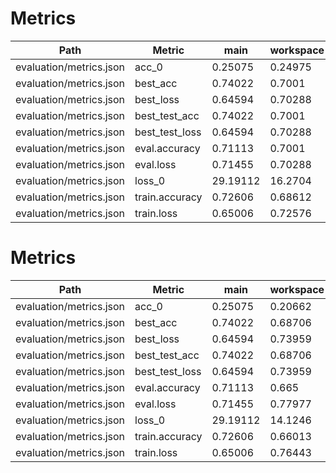 # Metrics
| Path                    | Metric         | main     | workspace   | Change    |
|-------------------------|----------------|----------|-------------|-----------|
| evaluation/metrics.json | acc_0          | 0.25075  | 0.24975     | -0.001    |
| evaluation/metrics.json | best_acc       | 0.74022  | 0.7001      | -0.04012  |
| evaluation/metrics.json | best_loss      | 0.64594  | 0.70288     | 0.05693   |
| evaluation/metrics.json | best_test_acc  | 0.74022  | 0.7001      | -0.04012  |
| evaluation/metrics.json | best_test_loss | 0.64594  | 0.70288     | 0.05693   |
| evaluation/metrics.json | eval.accuracy  | 0.71113  | 0.7001      | -0.01103  |
| evaluation/metrics.json | eval.loss      | 0.71455  | 0.70288     | -0.01168  |
| evaluation/metrics.json | loss_0         | 29.19112 | 16.2704     | -12.92073 |
| evaluation/metrics.json | train.accuracy | 0.72606  | 0.68612     | -0.03994  |
| evaluation/metrics.json | train.loss     | 0.65006  | 0.72576     | 0.0757    |

# Metrics
| Path                    | Metric         | main     | workspace   | Change    |
|-------------------------|----------------|----------|-------------|-----------|
| evaluation/metrics.json | acc_0          | 0.25075  | 0.20662     | -0.04413  |
| evaluation/metrics.json | best_acc       | 0.74022  | 0.68706     | -0.05316  |
| evaluation/metrics.json | best_loss      | 0.64594  | 0.73959     | 0.09365   |
| evaluation/metrics.json | best_test_acc  | 0.74022  | 0.68706     | -0.05316  |
| evaluation/metrics.json | best_test_loss | 0.64594  | 0.73959     | 0.09365   |
| evaluation/metrics.json | eval.accuracy  | 0.71113  | 0.665       | -0.04614  |
| evaluation/metrics.json | eval.loss      | 0.71455  | 0.77977     | 0.06522   |
| evaluation/metrics.json | loss_0         | 29.19112 | 14.1246     | -15.06652 |
| evaluation/metrics.json | train.accuracy | 0.72606  | 0.66013     | -0.06593  |
| evaluation/metrics.json | train.loss     | 0.65006  | 0.76443     | 0.11436   |

